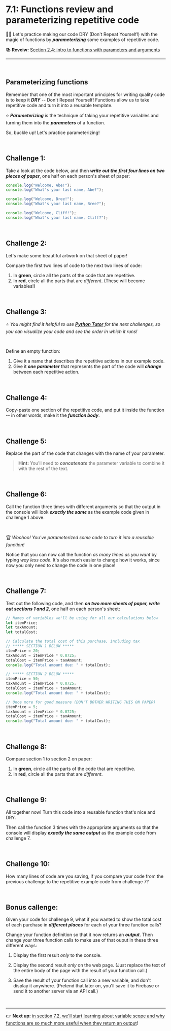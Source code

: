 # 7.1: Functions review and parameterizing repetitive code

:weight_lifting_man: Let's practice making our code DRY (Don't Repeat Yourself!) with the magic of functions by ***parameterizing*** some examples of repetitive code.

:books: **Reveiw:** [Section 2.4: intro to functions with parameters and arguments](https://github.com/LearnTeachCode/intro-javascript-class/blob/july-aug-2018/week-2/2-4-function-challenges.md)

<hr/>

<br/>

## Parameterizing functions

Remember that one of the most important principles for writing quality code is to keep it ***DRY*** -- Don't Repeat Yourself! Functions allow us to take repetitive code and turn it into a reusable template.

:star: ***Parameterizing*** is the technique of taking your repetitive variables and turning them into the ***parameters*** of a function.

So, buckle up! Let's practice parameterizing!

<br/>

## Challenge 1:

Take a look at the code below, and then ***write out the first four lines on two pieces of paper***, one half on each person's sheet of paper:

```javascript
console.log("Welcome, Abe!");
console.log("What's your last name, Abe?");

console.log("Welcome, Bree!");
console.log("What's your last name, Bree?");

console.log("Welcome, Cliff!");
console.log("What's your last name, Cliff?");
```

<br/>

## Challenge 2:

Let's make some beautiful artwork on that sheet of paper!

Compare the first two lines of code to the next two lines of code:

  1. In **green**, circle all the parts of the code that are repetitive.
  2. In **red**, circle all the parts that are *different*. (These will become variables!)
  
<br/>

## Challenge 3:

:star: *You might find it helpful to use [**Python Tutor**](http://pythontutor.com/javascript.html#mode=edit) for the next challenges, so you can visualize your code and see the order in which it runs!*

<br/>

Define an empty function:
  1. Give it a name that describes the repetitive actions in our example code.
  2. Give it ***one parameter*** that represents the part of the code will ***change*** between each repetitive action.

<br/>

## Challenge 4:

Copy-paste one section of the repetitive code, and put it inside the function -- in other words, make it the ***function body***.

<br/>

## Challenge 5:

Replace the part of the code that changes with the name of your parameter.

  > **Hint:** You'll need to ***concatenate*** the parameter variable to combine it with the rest of the text.

<br/>

## Challenge 6:

Call the function three times with different arguments so that the output in the console will look ***exactly the same*** as the example code given in challenge 1 above.

<br/>

:trophy: *Woohoo! You've parameterized some code to turn it into a reusable function!*

Notice that you can now call the function *as many times as you want* by typing *way less code*. It's also much easier to change how it works, since now you only need to change the code in one place!

<br/>

## Challenge 7:

Test out the following code, and then ***on two more sheets of paper, write out sections 1 and 2***, one half on each person's sheet:

```javascript
// Names of variables we'll be using for all our calculations below
let itemPrice;
let taxAmount;
let totalCost;

// Calculate the total cost of this purchase, including tax
// ***** SECTION 1 BELOW *****
itemPrice = 20;
taxAmount = itemPrice * 0.0725;
totalCost = itemPrice + taxAmount;
console.log("Total amount due: " + totalCost);

// ***** SECTION 2 BELOW *****
itemPrice = 50;
taxAmount = itemPrice * 0.0725;
totalCost = itemPrice + taxAmount;
console.log("Total amount due: " + totalCost);

// Once more for good measure (DON'T BOTHER WRITING THIS ON PAPER)
itemPrice = 5;
taxAmount = itemPrice * 0.0725;
totalCost = itemPrice + taxAmount;
console.log("Total amount due: " + totalCost);
```

<br/>

## Challenge 8:

Compare section 1 to section 2 on paper:

  1. In **green**, circle all the parts of the code that are repetitive.
  2. In **red**, circle all the parts that are *different*.
  
<br/>

## Challenge 9:

All together now! Turn this code into a reusable function that's nice and DRY.

Then call the function 3 times with the appropriate arguments so that the console will display ***exactly the same output*** as the example code from challenge 7.


<br/>

## Challenge 10:

How many lines of code are you saving, if you compare your code from the previous challenge to the repetitive example code from challenge 7?

<br/>

## Bonus callenge:

Given your code for challenge 9, what if you wanted to show the total cost of each purchase in ***different places*** for each of your three function calls?

Change your function definition so that it now returns an ***output***. Then change your three function calls to make use of that ouput in these three different ways:

  1. Display the first result *only* to the console.
  
  2. Display the second result *only* on the web page. (Just replace the text of the entire body of the page with the result of your function call.)
  
  3. Save the result of your function call into a new variable, and don't display it anywhere. (Pretend that later on, you'll save it to Firebase or send it to another server via an API call.)

<br/>

<hr/>

:point_right: **Next up:** [in section 7.2, we'll start learning about variable scope and why functions are so much more useful when they return an output](https://github.com/LearnTeachCode/intro-javascript-class/blob/july-aug-2018/week-7/7-2-scope-and-function-output.md)!
